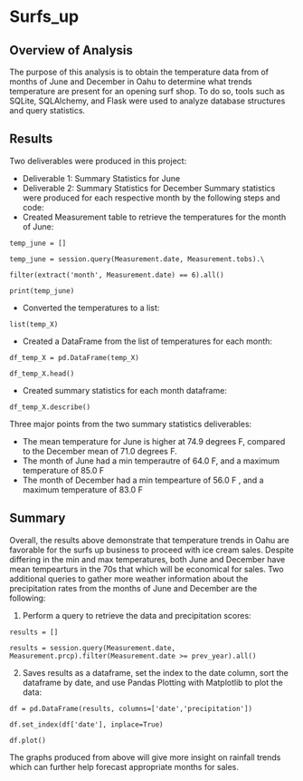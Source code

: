 # Surfs_up
## Overview of Analysis

The purpose of this analysis is to obtain the temperature data from of months of June and December in Oahu to determine what trends temperature are present for an opening surf shop. To do so, tools such as SQLite, SQLAlchemy, and Flask were used to analyze database structures and query statistics. 

## Results 

Two deliverables were produced in this project: 
- Deliverable 1: Summary Statistics for June
- Deliverable 2: Summary Statistics for December
Summary statistics were produced for each respective month by the following steps and code: 
- Created Measurement table to retrieve the temperatures for the month of June:

`temp_june = []`

`temp_june = session.query(Measurement.date, Measurement.tobs).\`

`filter(extract('month', Measurement.date) == 6).all()`

`print(temp_june)`

- Converted the  temperatures to a list:

`list(temp_X)`

- Created a DataFrame from the list of temperatures for each month: 

`df_temp_X = pd.DataFrame(temp_X)`

`df_temp_X.head()`

- Created summary statistics for each month dataframe:

`df_temp_X.describe()`

Three major points from the two summary statistics deliverables: 
- The mean temperature for June is higher at 74.9 degrees F, compared to the December mean of 71.0 degrees F. 
- The month of June had a min temperautre of 64.0 F, and a maximum temperature of 85.0 F
- The month of December had a min tempearture of 56.0 F , and a maximum temperature of 83.0 F

## Summary
Overall, the results above demonstrate that temperature trends in Oahu are favorable for the surfs up business to proceed with ice cream sales. Despite differing in the min and max temperatures, both June and December have mean tempearturs in the 70s that which will be economical for sales. Two additional queries to gather more weather information about the precipitation rates from the months of June and December are the following: 
1. Perform a query to retrieve the data and precipitation scores: 

`results = []`

`results = session.query(Measurement.date, Measurement.prcp).filter(Measurement.date >= prev_year).all()`

2. Saves results as a dataframe, set the index to the date column, sort the dataframe by date, and use Pandas Plotting with Matplotlib to plot the data: 

`df = pd.DataFrame(results, columns=['date','precipitation'])`

`df.set_index(df['date'], inplace=True)`

`df.plot()`

The graphs produced from above will give more insight on rainfall trends which can further help forecast appropriate months for sales. 
